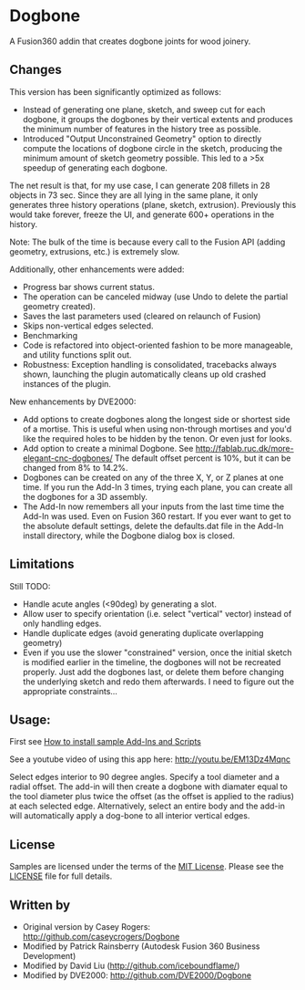 # Dogbone

A Fusion360 addin that creates dogbone joints for wood joinery.


## Changes

This version has been significantly optimized as follows:
- Instead of generating one plane, sketch, and sweep cut for each dogbone, it groups the dogbones by their vertical
  extents and produces the minimum number of features in the history tree as possible.
- Introduced "Output Unconstrained Geometry" option to directly compute the locations of dogbone circle in the sketch,
  producing the minimum amount of sketch geometry possible. This led to a >5x speedup of generating each dogbone.

The net result is that, for my use case, I can generate 208 fillets in 28 objects in 73 sec. Since they are all lying
in the same plane, it only generates three history operations (plane, sketch, extrusion). Previously this would take
forever, freeze the UI, and generate 600+ operations in the history.

Note: The bulk of the time is because every call to the Fusion API (adding geometry, extrusions, etc.) is extremely
slow.

Additionally, other enhancements were added:
- Progress bar shows current status.
- The operation can be canceled midway (use Undo to delete the partial geometry created).
- Saves the last parameters used (cleared on relaunch of Fusion)
- Skips non-vertical edges selected.
- Benchmarking
- Code is refactored into object-oriented fashion to be more manageable, and utility functions split out.
- Robustness: Exception handling is consolidated, tracebacks always shown, launching the plugin automatically cleans up
  old crashed instances of the plugin.

New enhancements by DVE2000:
- Add options to create dogbones along the longest side or shortest side of a mortise. This is useful when using non-through
  mortises and you'd like the required holes to be hidden by the tenon. Or even just for looks.
- Add option to create a minimal Dogbone. See http://fablab.ruc.dk/more-elegant-cnc-dogbones/
  The default offset percent is 10%, but it can be changed from 8% to 14.2%.
- Dogbones can be created on any of the three X, Y, or Z planes at one time. If you run the Add-In 3 times, trying 
  each plane, you can create all the dogbones for a 3D assembly.
- The Add-In now remembers all your inputs from the last time time the Add-In was used. Even on Fusion 360 restart.
  If you ever want to get to the absolute default settings, delete the defaults.dat file in the Add-In install directory,
  while the Dogbone dialog box is closed.

## Limitations


Still TODO:
- Handle acute angles (<90deg) by generating a slot.
- Allow user to specify orientation (i.e. select "vertical" vector) instead of only handling edges.
- Handle duplicate edges (avoid generating duplicate overlapping geometry)
- Even if you use the slower "constrained" version, once the initial sketch is modified earlier in the timeline, the dogbones will
  not be recreated properly. Just add the dogbones last, or delete them before changing the underlying sketch and redo them afterwards.
  I need to figure out the appropriate constraints...

## Usage:

First see [How to install sample Add-Ins and Scripts](https://rawgit.com/AutodeskFusion360/AutodeskFusion360.github.io/master/Installation.html)

See a youtube video of using this app here:
http://youtu.be/EM13Dz4Mqnc

Select edges interior to 90 degree angles. Specify a tool diameter and a radial offset.
The add-in will then create a dogbone with diamater equal to the tool diameter plus
twice the offset (as the offset is applied to the radius) at each selected edge.
Alternatively, select an entire body and the add-in will automatically apply a dog-bone to all interior vertical edges.


## License

Samples are licensed under the terms of the [MIT License](http://opensource.org/licenses/MIT). Please see the [LICENSE](LICENSE) file for full details.


## Written by

- Original version by Casey Rogers: http://github.com/caseycrogers/Dogbone
- Modified by Patrick Rainsberry (Autodesk Fusion 360 Business Development)
- Modified by David Liu (http://github.com/iceboundflame/)
- Modified by DVE2000: http://github.com/DVE2000/Dogbone
